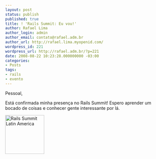 ```yaml
---
layout: post
status: publish
published: true
title: ! 'Rails Summit: Eu vou!'
author: Rafael Lima
author_login: admin
author_email: contato@rafael.adm.br
author_url: http://rafael.lima.myopenid.com/
wordpress_id: 221
wordpress_url: http://rafael.adm.br/?p=221
date: 2008-08-22 10:23:28.000000000 -03:00
categories:
- Posts
tags:
- rails
- evento
---
```

Pessoal,

Est&aacute; confirmada minha presen&ccedil;a no Rails Summit! Espero aprender um bocado de coisas e conhecer gente interessante por l&aacute;.

<a href="http://site.locaweb.com.br/railssummit/default.asp" target="_blank"><img title="Rails Summit Latin America" src="http://site.locaweb.com.br/images/locaweb/pt_BR/railssummit/banners/vouParticipar_125x125.jpg" border="0" alt="Rails Summit Latin America" width="125" height="125" /></a>
